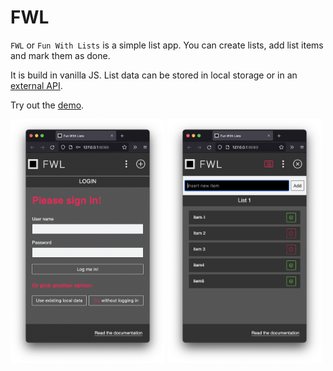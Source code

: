 # FWL

`FWL` or `Fun With Lists` is a simple list app. You can create lists, add list items and mark them as done.

It is build in vanilla JS. List data can be stored in local storage or in an [external API](https://github.com/xylnx/fwl).

Try out the [demo](https://xylnx.github.io/fwl/).

<img src="screenshot-1.png" alt="app screentshot" width="49%" />
<img src="screenshot-2.png" alt="app screentshot" width="49%" />
